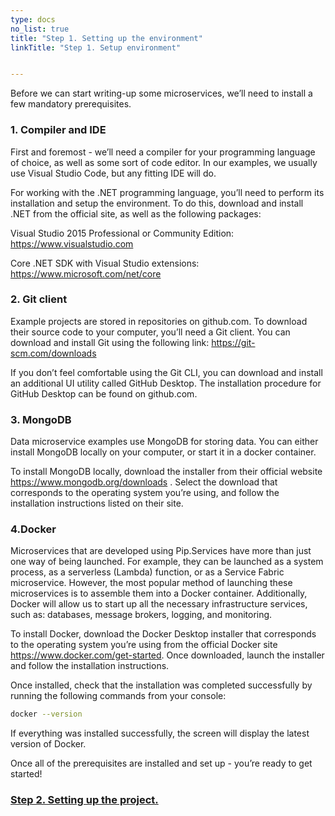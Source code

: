 ```yaml
---
type: docs
no_list: true
title: "Step 1. Setting up the environment"
linkTitle: "Step 1. Setup environment"


---
```


Before we can start writing-up some microservices, we’ll need to install a few mandatory prerequisites.

### 1. Compiler and IDE

First and foremost - we’ll need a compiler for your programming language of choice, as well as some sort of code editor. In our examples, we usually use Visual Studio Code, but any fitting IDE will do.

For working with the .NET programming language, you’ll need to perform its installation and setup the environment. To do this, download and install .NET from the official site, as well as the following packages:

Visual Studio 2015 Professional or Community Edition: https://www.visualstudio.com

Core .NET SDK with Visual Studio extensions: https://www.microsoft.com/net/core

### 2. Git client
Example projects are stored in repositories on github.com. To download their source code to your computer, you’ll need a Git client. You can download and install Git using the following link: https://git-scm.com/downloads

If you don’t feel comfortable using the Git CLI, you can download and install an additional UI utility called GitHub Desktop. The installation procedure for GitHub Desktop can be found on github.com.

### 3. MongoDB
Data microservice examples use MongoDB for storing data. You can either install MongoDB locally on your computer, or start it in a docker container.

To install MongoDB locally, download the installer from their official website https://www.mongodb.org/downloads . Select the download that corresponds to the operating system you’re using, and follow the installation instructions listed on their site.

### 4.Docker
Microservices that are developed using Pip.Services have more than just one way of being launched. For example, they can be launched as a system process, as a serverless (Lambda) function, or as a Service Fabric microservice. However, the most popular method of launching these microservices is to assemble them into a Docker container. Additionally, Docker will allow us to start up all the necessary infrastructure services, such as: databases, message brokers, logging, and monitoring.

To install Docker, download the Docker Desktop installer that corresponds to the operating system you’re using from the official Docker site https://www.docker.com/get-started. Once downloaded, launch the installer and follow the installation instructions.

Once installed, check that the installation was completed successfully by running the following commands from your console:

```bash
docker --version
```

If everything was installed successfully, the screen will display the latest version of Docker.

Once all of the prerequisites are installed and set up - you’re ready to get started!

<span class="hide-title-link">

### [Step 2. Setting up the project.](../step1)

</span>
